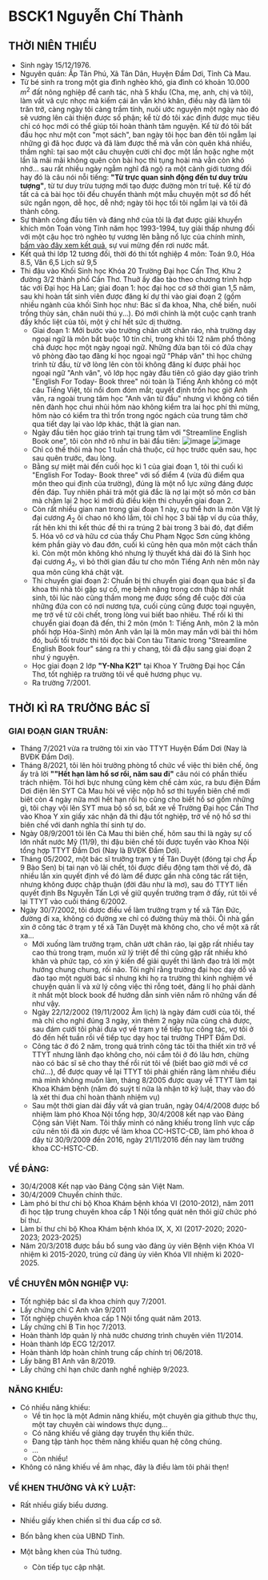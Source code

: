 # BSCK1 Nguyễn Chí Thành #

## THỜI NIÊN THIẾU ##

- Sinh ngày 15/12/1976.
- Nguyên quán: Ấp Tân Phú, Xã Tân Dân, Huyện Đầm Dơi, Tỉnh Cà Mau.
- Từ bé sinh ra trong một gia đình nghèo khó, gia đình có khoản 10.000 $m^2$ đất nông nghiệp để canh tác, nhà 5 khẩu (Cha, mẹ, anh, chị và tôi), làm vất vã cực nhọc mà kiếm cái ăn vẫn khó khăn, điều này đã làm tôi trăn trở, càng ngày tôi càng trầm tính, nuôi ước nguyện một ngày nào đó sẽ vương lên cải thiện được số phận; kể từ đó tôi xác định được mục tiêu chỉ có học mới có thể giúp tôi hoàn thành tâm nguyện. Kể từ đó tôi bất đầu học như một con "mọt sách", ban ngày tôi học ban đên tôi ngẫm lại những gì đã học được và đã làm được thế mà vẫn còn quên khá nhiều, thầm nghĩ: tại sao một câu chuyện cười chỉ đọc một lần hoặc nghe một lần là mãi mãi không quên còn bài học thì tụng hoài mà vẫn còn khó nhớ... sau rất nhiều ngày ngẫm nghĩ đã ngộ ra một cảnh giới tương đối hay đó là câu nói nỗi tiếng: **"Từ trực quan sinh động đến tư duy trừu tượng"**, từ tư duy trừu tượng mới tạo được đường mòn trí tuệ. Kể từ đó tất cả cả bài học tôi đều chuyển thành một mẫu chuyện một sơ đồ hết sức ngắn ngọn, dễ học, dễ nhớ; ngày tôi học tối tôi ngẫm lại và tôi đã thành công.
- Sự thành công đầu tiên và đáng nhớ của tôi là đạt được giải khuyển khích môn Toán vòng Tỉnh năm học 1993-1994, tuy giải thấp nhưng đối với một cậu học trò nghèo tự vương lên bằng nổ lực của chính mình, [bấm vào đây xem kết quả](https://thpt-damdoi-camau.edu.vn/about/thanh-tich-hoc-sinh-gioi-tu-nam-1985-2005.html), sự vui mừng đến rơi nước mắt.
- Kết quả thi lớp 12 tương đối, thời đó thi tốt nghiệp 4 môn: Toán 9.0, Hóa 8.5, Văn 6,5 Lịch sử 9,5
- Thi đậu vào Khối Sinh học Khóa 20 Trường Đại học Cấn Thơ, Khu 2 đường 3/2 thành phố Cần Thơ. Thuở ấy đào tào theo chương trình hợp tác với Đại học Hà Lan; giai đoạn 1: học đại học cơ sở thời gian 1,5 năm, sau khi hoàn tất sinh viên được đăng kí dự thi vào giai đoạn 2 (gồm nhiều ngành của khối Sinh học như: Bác sĩ đa khoa, Nha, chế biến, nuôi trồng thủy sản, chăn nuôi thú y...). Đó mới chính là một cuộc cạnh tranh đầy khốc liệt của tôi, một ý chí hết sức dị thường.
  -  Giai đoạn 1: Mới bước vào trường chân ướt chân ráo, nhà trường dạy ngoại ngữ là môn bắt buộc 10 tín chỉ, trong khi tôi 12 năm phổ thông chả được học một ngày ngoại ngữ. Những đứa bạn tôi có đứa chạy vô phòng đào tạo đăng kí học ngoại ngữ "Pháp văn" thì học chứng trình từ đầu, từ vỡ lòng lên còn tôi không đăng kí được phải học ngoại ngữ "Anh văn", vô lớp học ngày đầu tiên cô giáo dạy giáo trình "English For Today- Book three" nói toàn là Tiếng Anh không có một câu Tiếng Việt, tôi nổi đom đóm mắt; quyết định trốn học giờ Anh văn, ra ngoài trung tâm học "Anh văn từ đầu" nhưng vì không có tiền nên đành học chui nhủi hôm nào không kiểm tra lai học phí thì mừng, hôm nào có kiểm tra thì trốn trong ngóc ngách của trung tâm chờ qua tiết dạy lại vào lớp khác, thật là gian nan.
  -  Ngày đầu tiên học giáo trình tại trung tâm với "Streamline English Book one", tôi còn nhớ rõ như in bài đầu tiên:
     ![image](https://github.com/Bsck1NgChiThanh/BsNguyenChiThanh/assets/140607849/6c53320b-bb96-4b4e-8bae-a2d316673fd5)
     ![image](https://github.com/Bsck1NgChiThanh/BsNguyenChiThanh/assets/140607849/d5e64155-7aa6-4515-9926-ff84e34a2e00)
  -  Chỉ có thế thôi mà học 1 tuần chả thuộc, cứ học trước quên sau, học sau quên trước, đau lòng.
  -  Bằng sự miệt mài đến cuối học kì 1 của giai đoạn 1, tôi thi cuối kì "English For Today- Book three" với số điểm 4 (vừa đủ điểm qua môn theo qui định của trường), đúng là một nổ lực xứng đáng được đền đáp. Tuy nhiên phải trả một giá đắc là nợ lại một số môn cơ bản mà chậm lại 2 học kì mới đủ điều kiện thi chuyển giai đoạn 2.
  -  Còn rất nhiều gian nan trong giai đoạn 1 này, cụ thể hơn là môn Vật lý đại cương $A_{2}$ ôi chao nó khó lắm, tôi chỉ học 3 bài tập ví dụ của thầy, rất hên khi thi kết thúc đề thi ra trúng 2 bài trong 3 bài đó, đạt điểm 5. Hóa vô cơ và hữu cơ của thầy Chu Phạm Ngọc Sơn cũng không kém phần giày vò đau đớn, cuối kì cũng hên qua môn một cách thần kì. Còn một môn không khó nhưng lý thuyết khá dài đó là Sinh học đại cương $A_{2}$, vì bỏ thời gian đầu tư cho môn Tiếng Anh nên môn này qua môn cũng khá chật vật.
  -  Thi chuyển giai đoạn 2: Chuẩn bị thi chuyển giai đoạn qua bác sĩ đa khoa thì nhà tôi gặp sự cố, mẹ bệnh nặng trong cơn thập tử nhất sinh, tôi lúc nào cũng thầm mong mẹ được sống để cuộc đời của những đứa con có nơi nương tựa, cuối cùng cũng được toại nguyện, mẹ trở về từ cõi chết, trong lòng vui biết bao nhiêu. Thế rồi kì thi chuyển giai đoạn đã đến, thi 2 môn (môn 1: Tiếng Anh, môn 2 là môn phối hợp Hóa-Sinh) môn Anh văn lại là môn may mắn với bài thi hôm đó, buổi tối trước thi tôi đọc bài Con tàu Titanic trong "Streamline English Book four" sáng ra thi y chang, tôi đã đậu sang giai đoạn 2 như ý nguyện.
  -  Học giai đoạn 2 lớp **"Y-Nha K21"** tại Khoa Y Trường Đại học Cần Thơ, tốt nghiệp ra trường tôi về quê hương phục vụ.
  -  Ra trường 7/2001.
## THỜI KÌ RA TRƯỜNG BÁC SĨ ##
### GIAI ĐOẠN GIAN TRUÂN: ###
- Tháng 7/2021 vừa ra trường tôi xin vào TTYT Huyện Đầm Dơi (Nay là BVĐK Đầm Dơi).
- Tháng 8/2021, tôi lên hỏi trưởng phòng tổ chức về việc thi biên chế, ông ấy trả lời **""Hết hạn làm hồ sơ rồi, năm sau đi"** câu nói có phần thiếu trách nhiệm. Tôi hơi bực nhưng cũng kèm chế cảm xúc, ra bưu điện Đầm Dơi điện lên SYT Cà Mau hỏi về việc nộp hồ sơ thi tuyển biên chế mới biêt còn 4 ngày nữa mới hết hạn rồi họ cũng cho biết hồ sơ gồm những gì, tôi chạy vội lên SYT mua bộ sồ sơ, bắt xe về Trường Đại học Cần Thơ vào Khoa Y xin giấy xác nhận đã thi đậu tốt nghiệp, trở về nộ hồ sơ thi biên chế với danh nghĩa thí sinh tự do.
- Ngày 08/9/2001 tôi lên Cà Mau thi biên chế, hôm sau thi là ngày sự cố lớn nhất nước Mỹ (11/9), thi đậu biên chế tôi được tuyển vào Khoa Nội tổng hợp TTYT Đầm Dơi (Nay là BVĐK Đầm Dơi).
- Tháng 05/2002, một bác sĩ trưởng trạm y tế Tân Duyệt (đóng tại chợ Ấp 9 Bào Sen) bị tai nạn võ lãi chết, tôi được điều động tạm thời về đó, đã nhiều lần xin quyết định về đó làm để được gần nhà công tác rất tiện, nhưng không được chập thuận (đời đâu như là mơ), sau đó TTYT liền quyết định Bs Nguyễn Tấn Lợi về giữ quyền trưởng trạm ở đấy, rút tôi về lại TTYT vào cuối tháng 6/2002.
- Ngày 30/7/2002, tôi được điều về làm trưởng trạm y tế xã Tân Đức, đường đi xa, không có đường xe chỉ có đường thủy mà thôi. Ôi nhà gần xin ở công tác ở trạm y tế xã Tân Duyệt mà không cho, cho về một xã rất xa...
  -  Mới xuống làm trưởng trạm, chân ướt chân ráo, lại gặp rất nhiều tay cao thủ trong trạm, muốn xử lý triệt để thì cũng gặp rất nhiều khó khăn và phức tạp, có xin ý kiến để giải quyết thì lãnh đạo trả lời một hướng chung chung, rối não. Tôi nghĩ rằng trường đại học dạy dỗ và đào tạo một người bác sĩ nhưng khi họ ra trường thì kinh nghiệm về chuyện quản lí và xử lý công việc thì rỗng toét, đáng lí họ phải dành ít nhất một block book để hướng dẫn sinh viên nắm rõ những vấn đề như vậy.
  -  Ngày 22/12/2002 (19/11/2002 Âm lịch) là ngày đám cưới của tôi, thế mà chỉ cho nghỉ đúng 3 ngày, xin thêm 2 ngày nữa cũng chả được, sau đám cưới tôi phải đưa vợ về trạm y tế tiếp tục công tác, vợ tôi ở đó đến hết tuần rồi về tiếp tục dạy học tại trường THPT Đầm Dơi.
  -  Công tác ở đó 2 năm, trong quá trình công tác tôi tha thiết xin trở về TTYT nhưng lãnh đạo không cho, nói cắm tôi ở đó lâu hơn, chừng nào có bác sĩ sẽ cho thay thế rồi rút tôi về (biết bao giờ mới về cơ chứ...), để được quay về lại TTYT tôi phải ghiến răng làm nhiều điều mà mình không muốn làm, tháng 8/2005 được quay về TTYT làm tại Khoa Khám bệnh (năm đó suýt tí nữa là nhận tờ kỹ luật, thay vào đó là xét thi đua chỉ hoàn thành nhiệm vụ)
  -  Sau một thời gian dài đầy vất vả gian truân, ngày 04/4/2008 được bổ nhiệm làm phó Khoa Nội tổng hợp, 30/4/2008 kết nạp vào Đảng Cộng sản Việt Nam. Tôi thấy mình có năng khiếu trong lĩnh vực cấp cứu nên tôi đã xin được về làm khoa CC-HSTC-CĐ, làm phó khoa ở đây từ 30/9/2009 đến 2016, ngày 21/11/2016 đến nay làm trưởng khoa CC-HSTC-CĐ.
### VỀ ĐẢNG: ###
- 30/4/2008 Kết nạp vào Đảng Cộng sản Việt Nam.
- 30/4/2009 Chuyển chính thức.
- Làm phó bí thư chi bộ Khoa Khám bệnh khóa VI (2010-2012), năm 2011 đi học tập trung chuyên khoa cấp 1 Nội tổng quát nên thôi giữ chức phó bí thư.
- Làm bí thư chi bộ Khoa Khám bệnh khóa IX, X, XI (2017-2020; 2020-2023; 2023-2025)
- Năm 20/3/2018 được bầu bổ sung vào đảng ủy viên  Bệnh viện Khóa VI nhiệm kì 2015-2020, trúng cử đảng ủy viên Khóa VII nhiệm kì 2020-2025.
### VỀ CHUYÊN MÔN NGHIỆP VỤ: ###
- Tốt nghiệp bác sĩ đa khoa chính quy 7/2001.
- Lấy chứng chỉ C Anh văn 9/2011
- Tốt nghiệp chuyên khoa cấp 1 Nội tổng quát năm 2013.
- Lấy chứng chỉ B Tin học 7/2013.
- Hoàn thành lớp quản lý nhà nước chương trình chuyên viên 11/2014.
- Hoàn thành lớp ECG 12/2017.
- Hoàn thành lớp hoàn chỉnh trung cấp chính trị 06/2018.
- Lấy băng B1 Anh văn 8/2019.
- Lấy chứng chỉ hạn chức danh nghề nghiệp 9/2023.
### NĂNG KHIẾU: ###
- Có nhiều năng khiếu:
  - Về tin học là một Admin năng khiếu, một chuyên gia github thực thụ, một tay chuyên cài windows thực dụng...
  - Có năng khiếu về giảng dạy truyền thụ kiến thức.
  - Đang tập tành học thêm năng khiếu quan hệ công chúng.
  - ...
  - Còn nhiều!
- Không có năng khiếu về âm nhạc, đây là điều làm tôi phải thẹn!
### VỀ KHEN THƯỞNG VÀ KỶ LUẬT: ###
- Rất nhiều giấy biểu dương.
- Nhiều giấy khen chiến sĩ thi đua cấp cơ sở.
- Bốn bằng khen của UBND Tỉnh.
- Một bằng khen của Thủ tướng.

  
  - Còn tiếp tục cập nhật. 

  
